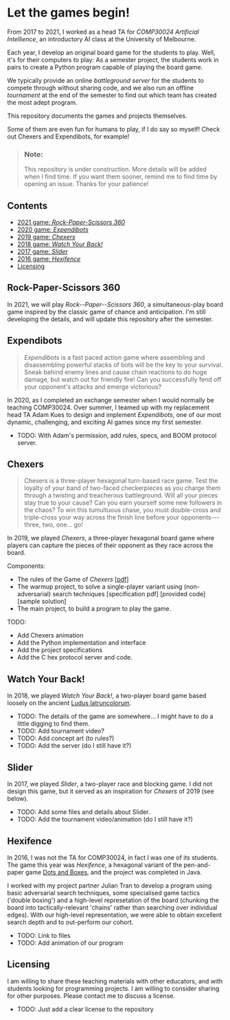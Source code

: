 # Let the games begin!

From 2017 to 2021, I worked as a head TA for *COMP30024 Artificial
Intellience*, an introductory AI class at the University of Melbourne.

Each year, I develop an original board game for the students to play. Well,
it's for their computers to play: As a semester project, the students work
in pairs to create a Python program capable of playing the board game.

We typically provide an online *battleground server* for the students to
compete through without sharing code, and we also run an offline *tournament*
at the end of the semester to find out which team has created the most adept
program.

This repository documents the games and projects themselves.

Some of them are even fun for humans to play, if I do say so myself!
Check out Chexers and Expendibots, for example!

> ### Note:
> 
> This repository is under construction. More details will be added when I
> find time. If you want them sooner, remind me to find time by opening an
> issue. Thanks for your patience!

## Contents

* [2021 game: *Rock-Paper-Scissors 360*](#rock-paper-scissors-360)
* [2020 game: *Expendibots*](#expendibots)
* [2019 game: *Chexers*](#chexers)
* [2018 game: *Watch Your Back!*](#watch-your-back)
* [2017 game: *Slider*](#slider)
* [2016 game: *Hexifence*](#hexifence)
* [Licensing](#licensing)

## Rock-Paper-Scissors 360

In 2021, we will play *Rock--Paper--Scissors 360*, a simultaneous-play board
game inspired by the classic game of chance and anticipation. I'm still
developing the details, and will update this repository after the semester.



## Expendibots

> *Expendibots* is a fast paced action game where assembling and
> disassembling powerful stacks of bots will be the key to your survival.
> Sneak behind enemy lines and cause chain reactions to do huge damage,
> but watch out for friendly fire!
> Can you successfully fend off your opponent's attacks and emerge
> victorious?

In 2020, as I completed an exchange semester when I would normally be
teaching COMP30024. Over summer, I teamed up with my replacement head TA
Adam Kues to design and implement *Expendibots*, one of our most dynamic,
challenging, and exciting AI games since my first semester.

* TODO: With Adam's permission, add rules, specs, and BOOM protocol server.


## Chexers

> Chexers is a three-player hexagonal turn-based race game.
> Test the loyalty of your band of two-faced checkerpieces as you charge
> them through a twisting and treacherous battleground.
> Will all your pieces stay true to your cause?
> Can you earn yourself some new followers in the chaos?
> To win this tumultuous chase, you must double-cross and triple-cross your
> way across the finish line before your opponents---three, two, one... go!

In 2019, we played *Chexers*, a three-player hexagonal board game where
players can capture the pieces of their opponent as they race across the
board.

Components:

* The rules of the Game of *Chexers*
  \[[pdf](2019-chexers/rules.pdf)\]
* The warmup project, to solve a single-player variant using (non-adversarial)
  search techniques
  \[specification pdf\]
  \[provided code\]
  \[sample solution\]
* The main project, to build a program to play the game.

TODO:

* Add Chexers animation
* Add the Python implementation and interface
* Add the project specifications
* Add the C hex protocol server and code.

## Watch Your Back!

In 2018, we played *Watch Your Back!*, a two-player board game based loosely
on the ancient
[Ludus latruncolorum](https://en.wikipedia.org/wiki/Ludus_latrunculorum).

* TODO:
  The details of the game are somewhere... I might have to do a little digging
  to find them.
* TODO: Add tournament video?
* TODO: Add concept art (to rules?)
* TODO: Add the server (do I still have it?)

## Slider

In 2017, we played *Slider*, a two-player race and blocking game. I did not
design this game, but it served as an inspiration for *Chexers* of 2019 (see
below).

* TODO: Add some files and details about Slider.
* TODO: Add the tournament video/animation (do I still have it?)

## Hexifence

In 2016, I was not the TA for COMP30024, in fact I was one of its students.
The game this year was *Hexifence*, a hexagonal variant of the pen-and-paper
game [Dots and Boxes](https://en.wikipedia.org/wiki/Dots_and_Boxes), and the
project was completed in Java.

I worked with my project partner Julian Tran to develop a program using basic
adversarial search techniques, some specialised game tactics ('double boxing')
and a high-level represetation of the board (chunking the board into
tactically-relevant 'chains' rather than searching over individual edges).
With our high-level representation, we were able to obtain excellent search
depth and to out-perform our cohort.

* TODO: Link to files
* TODO: Add animation of our program

## Licensing

I am willing to share these teaching materials with other educators, and
with students looking for programming projects. I am willing to consider
sharing for other purposes. Please contact me to discuss a license.

* TODO: Just add a clear license to the repository
